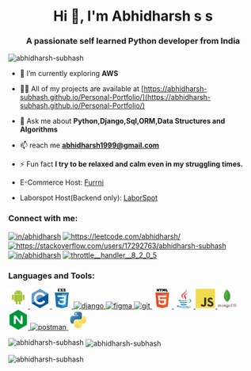 <h1 align="center">Hi 👋, I'm Abhidharsh s s</h1>
<h3 align="center">A passionate self learned Python developer from India</h3>


<p align="left"> <img src="https://komarev.com/ghpvc/?username=abhidharsh-subhash&label=Profile%20views&color=0e75b6&style=flat" alt="abhidharsh-subhash" /> </p>

- 🌱 I’m currently exploring **AWS**

- 👨‍💻 All of my projects are available at [https://abhidharsh-subhash.github.io/Personal-Portfolio/](https://abhidharsh-subhash.github.io/Personal-Portfolio/)

- 💬 Ask me about **Python,Django,Sql,ORM,Data Structures and Algorithms**

- 📫 reach me **abhidharsh1999@gmail.com**

- ⚡ Fun fact **I try to be relaxed and calm even in my struggling times.**

-  E-Commerce Host:
   <a href="https://furrni.shop/" target="blank"><img align="center"/>Furrni</a>
-  Laborspot Host(Backend only):
   <a href="https://laborspot.shop/" target="blank"><img align="center"/>LaborSpot</a>

<h3 align="left">Connect with me:</h3>
<p align="left">
<a href="https://linkedin.com/in/in/abhidharsh" target="blank"><img align="center" src="https://raw.githubusercontent.com/rahuldkjain/github-profile-readme-generator/master/src/images/icons/Social/linked-in-alt.svg" alt="in/abhidharsh" height="30" width="40" /></a>
<a href="https://leetcode.com/Abhidharsh/" target="blank"><img align="center" src="https://raw.githubusercontent.com/rahuldkjain/github-profile-readme-generator/master/src/images/icons/Social/leet-code.svg" alt="https://leetcode.com/abhidharsh/" height="30" width="40" /></a>
<a href="https://stackoverflow.com/users/https://stackoverflow.com/users/17292763/abhidharsh-subhash" target="blank"><img align="center" src="https://raw.githubusercontent.com/rahuldkjain/github-profile-readme-generator/master/src/images/icons/Social/stack-overflow.svg" alt="https://stackoverflow.com/users/17292763/abhidharsh-subhash" height="30" width="40" /></a>
<a href="https://fb.com/in/abhidharsh" target="blank"><img align="center" src="https://raw.githubusercontent.com/rahuldkjain/github-profile-readme-generator/master/src/images/icons/Social/facebook.svg" alt="in/abhidharsh" height="30" width="40" /></a>
<a href="https://instagram.com/throttle__handler__8_2_0_5" target="blank"><img align="center" src="https://raw.githubusercontent.com/rahuldkjain/github-profile-readme-generator/master/src/images/icons/Social/instagram.svg" alt="throttle__handler__8_2_0_5" height="30" width="40" /></a>
</p>

<h3 align="left">Languages and Tools:</h3>
<p align="left"> <a href="https://developer.android.com" target="_blank" rel="noreferrer"> <img src="https://raw.githubusercontent.com/devicons/devicon/master/icons/android/android-original-wordmark.svg" alt="android" width="40" height="40"/> </a> <a href="https://www.cprogramming.com/" target="_blank" rel="noreferrer"> <img src="https://raw.githubusercontent.com/devicons/devicon/master/icons/c/c-original.svg" alt="c" width="40" height="40"/> </a> <a href="https://www.w3schools.com/css/" target="_blank" rel="noreferrer"> <img src="https://raw.githubusercontent.com/devicons/devicon/master/icons/css3/css3-original-wordmark.svg" alt="css3" width="40" height="40"/> </a> <a href="https://www.djangoproject.com/" target="_blank" rel="noreferrer"> <img src="https://cdn.worldvectorlogo.com/logos/django.svg" alt="django" width="40" height="40"/> </a> <a href="https://www.figma.com/" target="_blank" rel="noreferrer"> <img src="https://www.vectorlogo.zone/logos/figma/figma-icon.svg" alt="figma" width="40" height="40"/> </a> <a href="https://git-scm.com/" target="_blank" rel="noreferrer"> <img src="https://www.vectorlogo.zone/logos/git-scm/git-scm-icon.svg" alt="git" width="40" height="40"/> </a> <a href="https://www.w3.org/html/" target="_blank" rel="noreferrer"> <img src="https://raw.githubusercontent.com/devicons/devicon/master/icons/html5/html5-original-wordmark.svg" alt="html5" width="40" height="40"/> </a> <a href="https://www.java.com" target="_blank" rel="noreferrer"> <img src="https://raw.githubusercontent.com/devicons/devicon/master/icons/java/java-original.svg" alt="java" width="40" height="40"/> </a> <a href="https://developer.mozilla.org/en-US/docs/Web/JavaScript" target="_blank" rel="noreferrer"> <img src="https://raw.githubusercontent.com/devicons/devicon/master/icons/javascript/javascript-original.svg" alt="javascript" width="40" height="40"/> </a> <a href="https://www.mongodb.com/" target="_blank" rel="noreferrer"> <img src="https://raw.githubusercontent.com/devicons/devicon/master/icons/mongodb/mongodb-original-wordmark.svg" alt="mongodb" width="40" height="40"/> </a> <a href="https://www.nginx.com" target="_blank" rel="noreferrer"> <img src="https://raw.githubusercontent.com/devicons/devicon/master/icons/nginx/nginx-original.svg" alt="nginx" width="40" height="40"/> </a> <a href="https://postman.com" target="_blank" rel="noreferrer"> <img src="https://www.vectorlogo.zone/logos/getpostman/getpostman-icon.svg" alt="postman" width="40" height="40"/> </a> <a href="https://www.python.org" target="_blank" rel="noreferrer"> <img src="https://raw.githubusercontent.com/devicons/devicon/master/icons/python/python-original.svg" alt="python" width="40" height="40"/> </a> </p>

<p><img align="left" src="https://github-readme-stats.vercel.app/api/top-langs?username=abhidharsh-subhash&show_icons=true&locale=en&layout=compact" alt="abhidharsh-subhash" /></p>

<p>&nbsp;<img align="center" src="https://github-readme-stats.vercel.app/api?username=abhidharsh-subhash&show_icons=true&locale=en" alt="abhidharsh-subhash" /></p>

<p><img align="center" src="https://github-readme-streak-stats.herokuapp.com/?user=abhidharsh-subhash&" alt="abhidharsh-subhash" /></p>

